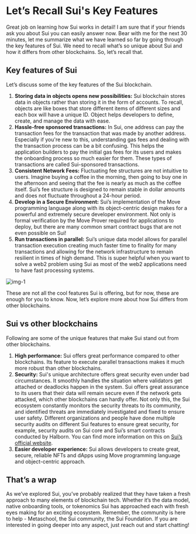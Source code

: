 # Let’s Recall Sui's Key Features

Great job on learning how Sui works in detail! I am sure that if your friends ask you about Sui you can easily answer now. Bear with me for the next 30 minutes, let me summarize what we have learned so far by going through the key features of Sui. We need to recall what’s so unique about Sui and how it differs from other blockchains. So, let’s recall that.

## Key features of Sui

Let’s discuss some of the key features of the Sui blockchain.

1. **Storing data in objects opens new possibilities:** Sui blockchain stores data in objects rather than storing it in the form of accounts. To recall, objects are like boxes that store different items of different sizes and each box will have a unique ID. Object helps developers to define, create, and manage the data with ease.
2. **Hassle-free sponsored transactions:** In Sui, one address can pay the transaction fees for the transaction that was made by another address. Especially if you're new to this, understanding gas fees and dealing with the transaction process can be a bit confusing. This helps the application builders to pay the initial gas fees for its users and makes the onboarding process so much easier for them. These types of transactions are called Sui-sponsored transactions.
3. **Consistent Network Fees:** Fluctuating fee structures are not intuitive to users. Imagine buying a coffee in the morning, then going to buy one in the afternoon and seeing that the fee is nearly as much as the coffee itself. Sui’s fee structure is designed to remain stable in dollar amounts and does not fluctuate throughout a 24-hour period.
4. **Develop in a Secure Environment:** Sui’s implementation of the Move programming language along with its object-centric design makes for a powerful and extremely secure developer environment. Not only is formal verification by the Move Prover required for applications to deploy, but there are many common smart contract bugs that are not even possible on Sui!
5. **Run transactions in parallel:** Sui’s unique data model allows for parallel transaction execution creating much faster time to finality for many transactions and allowing for the network infrastructure to remain resilient in times of high demand. This is super helpful when you want to solve a web2 problem using Sui as most of the web2 applications need to have fast processing systems.
    
![img-1](https://github.com/0xmetaschool/Learning-Projects/blob/main/assests_for_all/assets_for_sui_c1/Let%E2%80%99s%20Recall%20Sui%20Key%20Features/image.png?raw=true)
    

These are not all the cool features Sui is offering, but for now, these are enough for you to know. Now, let’s explore more about how Sui differs from other blockchains.

## Sui vs other blockchains

Following are some of the unique features that make Sui stand out from other blockchains.

1. **High performance:** Sui offers great performance compared to other blockchains. Its feature to execute parallel transactions makes it much more robust than other blockchains.
2. **Security:** Sui's unique architecture offers great security even under bad circumstances. It smoothly handles the situation where validators get attached or deadlocks happen in the system. Sui offers great assurance to its users that their data will remain secure even if the network gets attacked, which other blockchains can hardly offer. Not only this, the Sui ecosystem constantly monitors the security threats to its community, and identified threats are immediately investigated and fixed to ensure user safety. Different organizations and people have done multiple security audits on different Sui features to ensure great security, for example, security audits on Sui core and Sui’s smart contracts conducted by Halborn. You can find more information on this on [Sui’s official website](https://sui.io/security).
3. **Easier developer experience:** Sui allows developers to create great, secure, reliable NFTs and dApps using Move programming language and object-centric approach.

## That’s a wrap

As we’ve explored Sui, you’ve probably realized that they have taken a fresh approach to many elements of blockchain tech. Whether it’s the data model, native onboarding tools, or tokenomics Sui has approached each with fresh eyes making for an exciting ecosystem. Remember, the community is here to help - Metaschool, the Sui community, the Sui Foundation. If you are interested in going deeper into any aspect, just reach out and start chatting!